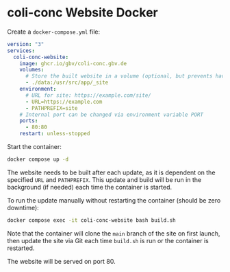 # coli-conc Website Docker

Create a `docker-compose.yml` file:

```yml
version: "3"
services:
  coli-conc-website:
    image: ghcr.io/gbv/coli-conc.gbv.de
    volumes:
      # Store the built website in a volume (optional, but prevents having to rebuild the site if the container is recreated)
      - ./data:/usr/src/app/_site
    environment:
      # URL for site: https://example.com/site/
      - URL=https://example.com
      - PATHPREFIX=site
    # Internal port can be changed via environment variable PORT
    ports:
      - 80:80
    restart: unless-stopped
```

Start the container:

```sh
docker compose up -d
```

The website needs to be built after each update, as it is dependent on the specified `URL` and `PATHPREFIX`. This update and build will be run in the background (if needed) each time the container is started.

To run the update manually without restarting the container (should be zero downtime):

```sh
docker compose exec -it coli-conc-website bash build.sh
```

Note that the container will clone the `main` branch of the site on first launch, then update the site via Git each time `build.sh` is run or the container is restarted.

The website will be served on port 80.
